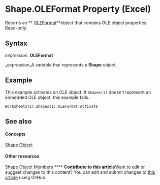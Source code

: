 
# Shape.OLEFormat Property (Excel)

Returns an  ** [OLEFormat](96ee06d8-e922-c48c-4406-bb2f5cbaa02a.md)**object that contains OLE object properties. Read-only.


## Syntax

 _expression_. **OLEFormat**

 _expression_A variable that represents a  **Shape** object.


## Example

This example activates an OLE object. If  `Shapes(1)` doesn't represent an embedded OLE object, this example fails..


```
Worksheets(1).Shapes(1).OLEFormat.Activate
```


## See also


#### Concepts


 [Shape Object](8f01fcd1-b7d9-5216-2de5-40fb6648a403.md)
#### Other resources


 [Shape Object Members](0fed7136-4228-6c32-507d-3bd36aa56d9a.md)
****   **Contribute to this article**Want to edit or suggest changes to this content? You can edit and submit changes to  [this article](https://github.com/jhershey00/VBA_Excel_Test/OpenXMLCon/articles/7f2ff868-a7cf-3a9f-4ad8-6213f55573ea.md) using GitHub.


